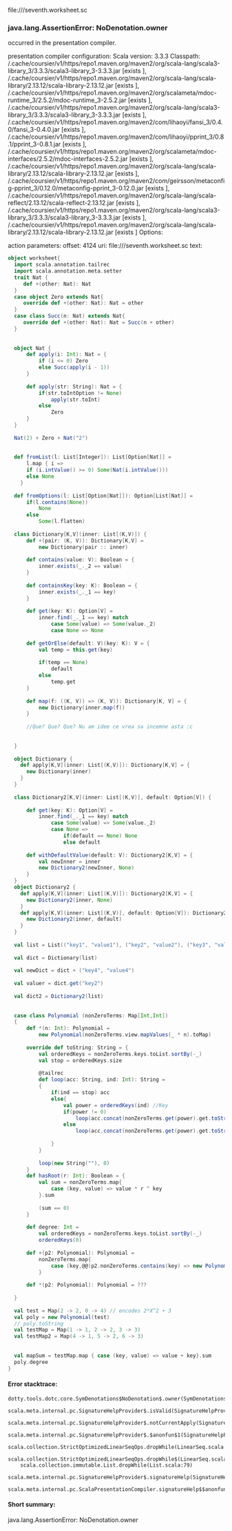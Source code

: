 file://<WORKSPACE>/seventh.worksheet.sc
### java.lang.AssertionError: NoDenotation.owner

occurred in the presentation compiler.

presentation compiler configuration:
Scala version: 3.3.3
Classpath:
<HOME>/.cache/coursier/v1/https/repo1.maven.org/maven2/org/scala-lang/scala3-library_3/3.3.3/scala3-library_3-3.3.3.jar [exists ], <HOME>/.cache/coursier/v1/https/repo1.maven.org/maven2/org/scala-lang/scala-library/2.13.12/scala-library-2.13.12.jar [exists ], <HOME>/.cache/coursier/v1/https/repo1.maven.org/maven2/org/scalameta/mdoc-runtime_3/2.5.2/mdoc-runtime_3-2.5.2.jar [exists ], <HOME>/.cache/coursier/v1/https/repo1.maven.org/maven2/org/scala-lang/scala3-library_3/3.3.3/scala3-library_3-3.3.3.jar [exists ], <HOME>/.cache/coursier/v1/https/repo1.maven.org/maven2/com/lihaoyi/fansi_3/0.4.0/fansi_3-0.4.0.jar [exists ], <HOME>/.cache/coursier/v1/https/repo1.maven.org/maven2/com/lihaoyi/pprint_3/0.8.1/pprint_3-0.8.1.jar [exists ], <HOME>/.cache/coursier/v1/https/repo1.maven.org/maven2/org/scalameta/mdoc-interfaces/2.5.2/mdoc-interfaces-2.5.2.jar [exists ], <HOME>/.cache/coursier/v1/https/repo1.maven.org/maven2/org/scala-lang/scala-library/2.13.12/scala-library-2.13.12.jar [exists ], <HOME>/.cache/coursier/v1/https/repo1.maven.org/maven2/com/geirsson/metaconfig-pprint_3/0.12.0/metaconfig-pprint_3-0.12.0.jar [exists ], <HOME>/.cache/coursier/v1/https/repo1.maven.org/maven2/org/scala-lang/scala-reflect/2.13.12/scala-reflect-2.13.12.jar [exists ], <HOME>/.cache/coursier/v1/https/repo1.maven.org/maven2/org/scala-lang/scala3-library_3/3.3.3/scala3-library_3-3.3.3.jar [exists ], <HOME>/.cache/coursier/v1/https/repo1.maven.org/maven2/org/scala-lang/scala-library/2.13.12/scala-library-2.13.12.jar [exists ]
Options:



action parameters:
offset: 4124
uri: file://<WORKSPACE>/seventh.worksheet.sc
text:
```scala
object worksheet{
  import scala.annotation.tailrec
  import scala.annotation.meta.setter
  trait Nat {
     def +(other: Nat): Nat
  }
  case object Zero extends Nat{
     override def +(other: Nat): Nat = other
  }
  case class Succ(n: Nat) extends Nat{
     override def +(other: Nat): Nat = Succ(n + other)
  }
  
  
  object Nat { 
      def apply(i: Int): Nat = {
          if (i <= 0) Zero
          else Succ(apply(i - 1))
      }
  
      def apply(str: String): Nat = {
          if(str.toIntOption != None)
              apply(str.toInt)
          else
              Zero
      }
  }
  
  Nat(2) + Zero + Nat("2")
  
  
  def fromList(l: List[Integer]): List[Option[Nat]] = 
      l.map { i =>
      if (i.intValue() >= 0) Some(Nat(i.intValue()))
      else None
    }
  
  def fromOptions(l: List[Option[Nat]]): Option[List[Nat]] = 
      if(l.contains(None)) 
          None
      else
          Some(l.flatten)
  
  class Dictionary[K,V](inner: List[(K,V)]) {
      def +(pair: (K, V)): Dictionary[K,V] = 
          new Dictionary(pair :: inner)
  
      def contains(value: V): Boolean = {
          inner.exists(_._2 == value)
      }
  
      def containsKey(key: K): Boolean = {
          inner.exists(_._1 == key)
      }
  
      def get(key: K): Option[V] = 
          inner.find(_._1 == key) match
              case Some(value) => Some(value._2)        
              case None => None
  
      def getOrElse(default: V)(key: K): V = {
          val temp = this.get(key)
  
          if(temp == None)
              default
          else 
              temp.get
      }
  
      def map(f: ((K, V)) => (K, V)): Dictionary[K, V] = {
          new Dictionary(inner.map(f))
      }
  
      //Que? Que? Que? Nu am idee ce vrea sa incemne asta :c
     
  
  }
  
  object Dictionary {
    def apply[K,V](inner: List[(K,V)]): Dictionary[K,V] = {
      new Dictionary(inner)
    }
  }
  
  class Dictionary2[K,V](inner: List[(K,V)], default: Option[V]) {
  
      def get(key: K): Option[V] = 
          inner.find(_._1 == key) match
              case Some(value) => Some(value._2)        
              case None =>
                  if(default == None) None
                  else default        
  
      def withDefaultValue(default: V): Dictionary2[K,V] = {
          val newInner = inner
          new Dictionary2(newInner, None)
      }
  }
  object Dictionary2 {
    def apply[K,V](inner: List[(K,V)]): Dictionary2[K,V] = {
      new Dictionary2(inner, None)
    }
    def apply[K,V](inner: List[(K,V)], default: Option[V]): Dictionary2[K,V] = {
      new Dictionary2(inner, default)
    }
  }
  
  val list = List(("key1", "value1"), ("key2", "value2"), ("key3", "value3"))
  
  val dict = Dictionary(list)
  
  val newDict = dict + ("key4", "value4")
  
  val valuer = dict.get("key2")
  
  val dict2 = Dictionary2(list)
  
  
  case class Polynomial (nonZeroTerms: Map[Int,Int]) 
  {
      def *(n: Int): Polynomial = 
          new Polynomial(nonZeroTerms.view.mapValues(_ * n).toMap)
          
      override def toString: String = {
          val orderedKeys = nonZeroTerms.keys.toList.sortBy(-_)
          val stop = orderedKeys.size
  
          @tailrec
          def loop(acc: String, ind: Int): String = 
          {
              if(ind == stop) acc
              else{
                  val power = orderedKeys(ind) //Key
                  if(power != 0)
                      loop(acc.concat(nonZeroTerms.get(power).get.toString()).concat("*X^").concat(power.toString()).concat("+"), ind + 1)
                  else
                      loop(acc.concat(nonZeroTerms.get(power).get.toString()), ind + 1)
  
              } 
          }
          
          loop(new String(""), 0)
      }   
      def hasRoot(r: Int): Boolean = {
          val sum = nonZeroTerms.map{
              case (key, value) => value * r ^ key
          }.sum
  
          (sum == 0)
      }
  
      def degree: Int = 
          val orderedKeys = nonZeroTerms.keys.toList.sortBy(-_)
          orderedKeys(0)
  
      def +(p2: Polynomial): Polynomial = 
          nonZeroTerms.map{
              case (key,@@)p2.nonZeroTerms.contains(key) => new Polynomial()
          }
  
      def *(p2: Polynomial): Polynomial = ???
              
  }
          
  val test = Map(2 -> 2, 0 -> 4) // encodes 2*X^2 + 3
  val poly = new Polynomial(test)
  // poly.toString
  val testMap = Map(1 -> 1, 2 -> 2, 3 -> 3)
  val testMap2 = Map(4 -> 1, 5 -> 2, 6 -> 3)
  
  
  val mapSum = testMap.map { case (key, value) => value + key}.sum
  poly.degree
}
```



#### Error stacktrace:

```
dotty.tools.dotc.core.SymDenotations$NoDenotation$.owner(SymDenotations.scala:2607)
	scala.meta.internal.pc.SignatureHelpProvider$.isValid(SignatureHelpProvider.scala:83)
	scala.meta.internal.pc.SignatureHelpProvider$.notCurrentApply(SignatureHelpProvider.scala:92)
	scala.meta.internal.pc.SignatureHelpProvider$.$anonfun$1(SignatureHelpProvider.scala:48)
	scala.collection.StrictOptimizedLinearSeqOps.dropWhile(LinearSeq.scala:280)
	scala.collection.StrictOptimizedLinearSeqOps.dropWhile$(LinearSeq.scala:278)
	scala.collection.immutable.List.dropWhile(List.scala:79)
	scala.meta.internal.pc.SignatureHelpProvider$.signatureHelp(SignatureHelpProvider.scala:48)
	scala.meta.internal.pc.ScalaPresentationCompiler.signatureHelp$$anonfun$1(ScalaPresentationCompiler.scala:414)
```
#### Short summary: 

java.lang.AssertionError: NoDenotation.owner